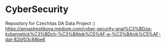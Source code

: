 # CyberSecurity
Repository for Czechitas DA Data Project :)
https://annastrestikova.medium.com/cyber-security-anal%C3%BDza-kybernetick%C3%BDch-%C3%BAtok%C5%AF-a-%C3%BAnik%C5%AF-dat-82bf03c88be6
